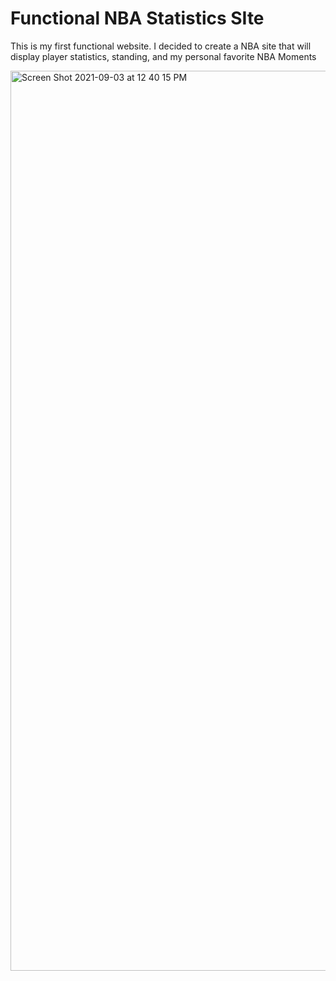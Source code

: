 # Functional NBA Statistics SIte

This is my first functional website. I decided to create a NBA site that will display player statistics, standing, and my personal favorite NBA Moments

<img width="1440" alt="Screen Shot 2021-09-03 at 12 40 15 PM" src="https://user-images.githubusercontent.com/84947708/132045999-461bdd40-9ff6-447a-be53-7d0f5dd39525.png">

